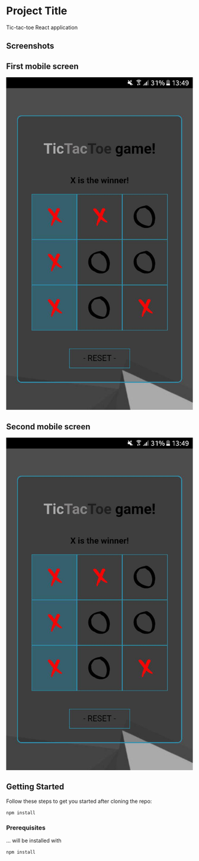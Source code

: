 # Project Title

Tic-tac-toe React application

## Screenshots

## First mobile screen
![First Screen](src/assets/tictactoe1.jpg "First screen on mobile")

## Second mobile screen
![Second Screen](src/assets/tictactoe1.jpg "Second screen on mobile")




## Getting Started

Follow these steps to get you started after cloning the repo:

```
npm install
```



### Prerequisites

... will be installed with 

```
npm install
```




